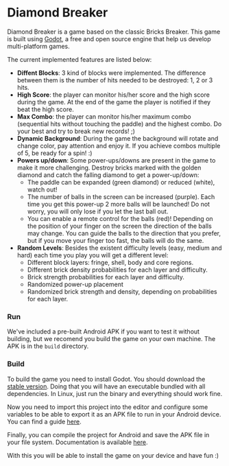 # Diamond Breaker

Diamond Breaker is a game based on the classic Bricks Breaker. This game is
built using [Godot](https://godotengine.org/), a free and open source engine
that help us develop multi-platform games. 

The current implemented features are listed below:

- **Diffent Blocks**: 3 kind of blocks were implemented. The difference between
them is the number of hits needed to be destroyed: 1, 2 or 3 hits.
- **High Score**: the player can monitor his/her score and the high score
during the game. At the end of the game the player is notified if they beat 
the high score.
- **Max Combo**: the player can monitor his/her maximum combo (sequential hits
without touching the paddle) and the highest combo. Do your best and try to
break new records! ;)
- **Dynamic Background**: During the game the background will rotate and change
color, pay attention and enjoy it. If you achieve combos multiple of 5,
be ready for a spin! :)
- **Powers up/down**: Some power-ups/downs are present in the game to make it
more challenging. Destroy bricks marked with the golden diamond and catch
the falling diamond to get a power-up/down:
  - The paddle can be expanded (green diamond) or reduced (white), watch out!
  - The number of balls in the screen can be increased (purple). Each time you get
  this power-up 2 more balls will be launched! Do not worry, you will only lose
  if you let the last ball out.
  - You can enable a remote control for the balls (red)! Depending on the
  position of your finger on the screen the direction of the balls may
  change. You can guide the balls to the direction that you prefer, but if you
  move your finger too fast, the balls will do the same.
- **Random Levels**: Besides the existent difficulty levels (easy, medium and hard) each
time you play you will get a different level:
  - Different block layers: fringe, shell, body and core regions.
  - Different brick density probabilities for each layer and difficulty.
  - Brick strength probabilities for each layer and difficulty.
  - Randomized power-up placement
  - Randomized brick strength and density, depending on probabilities for each layer.

### Run

We've included a pre-built Android APK if you want to test it without building,
but we recomend you build the game on your own machine. The APK is in the
`build` directory.

### Build

To build the game you need to install Godot. You should download the
[stable version](https://godotengine.org/download). Doing that you will have an
executable bundled with all dependencies. In Linux, just run
the binary and everything should work fine.

Now you need to import this project into the editor and configure some
variables to be able to export it as an APK file to run in your Android device. You
can find a guide
[here](http://docs.godotengine.org/en/stable/learning/workflow/export/exporting_for_android.html).

Finally, you can compile the project for Android and save the APK file in your
file system. Documentation is available
[here](http://docs.godotengine.org/en/stable/development/compiling/compiling_for_android.html).

With this you will be able to install the game on your device and have fun :)
